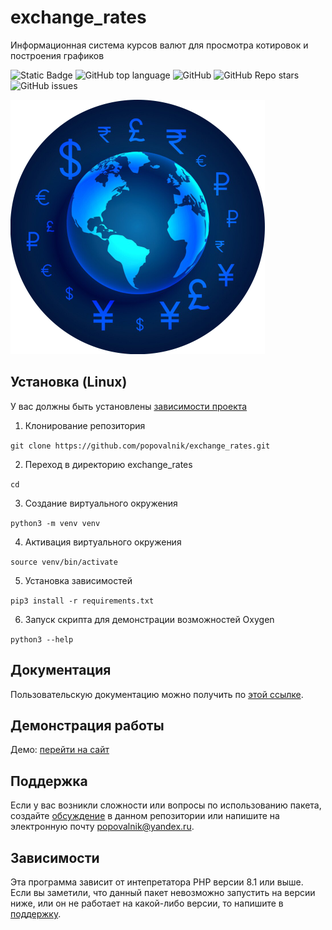 # exchange_rates
Информационная система курсов валют для просмотра котировок и построения графиков <!-- описание репозитория -->
<!--Блок информации о репозитории в бейджах-->
![Static Badge](https://img.shields.io/badge/popovalnik-exchange_rates-exchange_rates)
![GitHub top language](https://img.shields.io/github/languages/top/popovalnik/exchange_rates)
![GitHub](https://img.shields.io/github/license/popovalnik/exchange_rates)
![GitHub Repo stars](https://img.shields.io/github/stars/popovalnik/exchange_rates)
![GitHub issues](https://img.shields.io/github/issues/popovalnik/exchange_rates)

![Logotype](./docs/logo.png)

<!--Установка-->
## Установка (Linux)
У вас должны быть установлены [зависимости проекта](https://github.com/popovalnik/exchange_rates#зависимости)

1. Клонирование репозитория 

```git clone https://github.com/popovalnik/exchange_rates.git```

2. Переход в директорию exchange_rates

```cd ```

3. Создание виртуального окружения

```python3 -m venv venv```

4. Активация виртуального окружения

```source venv/bin/activate```

5. Установка зависимостей

```pip3 install -r requirements.txt```

6. Запуск скрипта для демонстрации возможностей Oxygen

```python3 --help```

<!--Пользовательская документация-->
## Документация
Пользовательскую документацию можно получить по [этой ссылке](./docs/ru/index.md).


## Демонстрация работы
Демо: [перейти на сайт](https://popovalnik.myjino.ru/)

<!--Поддержка-->
## Поддержка
Если у вас возникли сложности или вопросы по использованию пакета, создайте 
[обсуждение](https://github.com/popovalnik/exchange_rates/issues/new/choose) в данном репозитории или напишите на электронную почту <popovalnik@yandex.ru>.

<!--зависимости-->
## Зависимости
Эта программа зависит от интепретатора PHP версии 8.1 или выше. Если вы заметили, что данный пакет невозможно запустить на версии ниже, или он не работает на какой-либо версии, то напишите в [поддержку](https://github.com/popovalnik/exchange_rates#поддержка).
